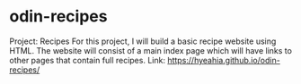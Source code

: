 # odin-recipes

Project: Recipes
For this project, I will build a basic recipe website using HTML. The website will consist of a main index page which will have links to other pages that contain full recipes.
Link:
https://hyeahia.github.io/odin-recipes/
